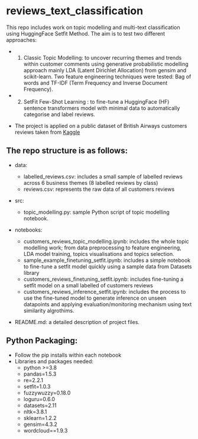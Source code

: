 # reviews_text_classification
This repo includes work on topic modelling and multi-text classification using HuggingFace Setfit Method. The aim is to test two different approaches:
- 1)  Classic Topic Modelling: to uncover recurring themes and trends within customer comments using generative probabilistic modelling approach mainly LDA (Latent Dirichlet Allocation) from gensim and scikit-learn. Two feature engineering techniques were tested: Bag of words and TF-IDF (Term Frequency and Inverse Document Frequency).
- 2)  SetFit Few-Shot Learning : to fine-tune a HuggingFace (HF) sentence transformers model with minimal data to automatically categorise and label reviews.

* The project is applied on a public dataset of British Airways customers reviews taken from [Kaggle](https://www.kaggle.com/datasets/okechukwuobiahu/british-airways-reviews/data)
        
## The repo structure is as follows: 
- data:
  - labelled_reviews.csv: includes a small sample of labelled reviews across 6 business themes (8 labelled reviews by class)
  - reviews.csv: represents the raw data of all customers reviews
 
- src:
  - topic_modelling.py: sample Python script of topic modelling notebook.
 
- notebooks:
  - customers_reviews_topic_modelling.ipynb: includes the whole topic modelling work; from data preprocessing to feature engineering, LDA model training, topics visualisations and topics selection.
  - sample_example_finetuning_setfit.ipynb: includes a simple notebook to fine-tune a setfit model quickly using a sample data from Datasets library
  - customers_reviews_finetuning_setfit.ipynb: includes fine-tuning a setfit model on a small labelled of customers reviews
  - customers_reviews_inference_setfit.ipynb: includes the process to use the fine-tuned model to generate inference on unseen datapoints and applying evaluation/monitoring mechanism using text similarity algrothims.
- README.md: a detailed description of project files.

## Python Packaging:
- Follow the pip installs within each notebook
- Libraries and packages needed:
  - python >=3.8
  - pandas=1.5.3
  - re=2.2.1
  - setfit=1.0.3
  - fuzzywuzzy=0.18.0
  - loguru=0.6.0
  - datasets=2.11
  - nltk=3.8.1
  - sklearn=1.2.2
  - gensim=4.3.2
  - wordcloud==1.9.3
